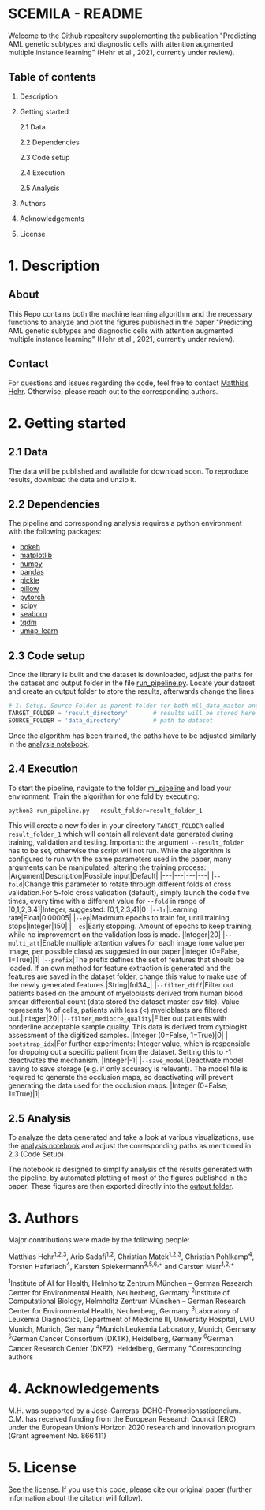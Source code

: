 # SCEMILA - README

Welcome to the Github repository supplementing the publication "Predicting AML genetic subtypes and diagnostic cells with attention augmented multiple instance learning" (Hehr et al., 2021, currently under review). 

## Table of contents
1. Description

2. Getting started

    2.1 Data

    2.2 Dependencies   
    
    2.3 Code setup
    
    2.4 Execution

    2.5 Analysis

3. Authors
4. Acknowledgements
5. License


# 1. Description
## About
This Repo contains both the machine learning algorithm and the necessary functions to analyze and plot the figures published in the paper "Predicting AML genetic subtypes and diagnostic cells with attention augmented multiple instance learning" (Hehr et al., 2021, currently under review).

## Contact
For questions and issues regarding the code, feel free to contact [Matthias Hehr](https://www.linkedin.com/in/matthias-hehr/). Otherwise, please reach out to the corresponding authors.  

# 2. Getting started

## 2.1 Data
The data will be published and available for download soon. To reproduce results, download the data and unzip it.

## 2.2 Dependencies
The pipeline and corresponding analysis requires a python environment with the following packages: 

- [bokeh](https://docs.bokeh.org/en/latest/index.html)
- [matplotlib](https://matplotlib.org/)
- [numpy](https://numpy.org/)
- [pandas](https://pandas.pydata.org/)
- [pickle](https://docs.python.org/3/library/pickle.html)
- [pillow](https://pillow.readthedocs.io/en/stable/index.html)
- [pytorch](https://pytorch.org/)
- [scipy](https://www.scipy.org/)
- [seaborn](https://seaborn.pydata.org/)
- [tqdm](https://tqdm.github.io/)
- [umap-learn](https://umap-learn.readthedocs.io/en/latest/index.html)

## 2.3 Code setup
Once the library is built and the dataset is downloaded, adjust the paths for the dataset and output folder in the file [run_pipeline.py](ml_pipeline/run_pipeline.py). 
Locate your dataset and create an output folder to store the results, afterwards change the lines 

```python
# 1: Setup. Source Folder is parent folder for both mll_data_master and the /data folder
TARGET_FOLDER = 'result_directory'       # results will be stored here
SOURCE_FOLDER = 'data_directory'         # path to dataset
```  
Once the algorithm has been trained, the paths have to be adjusted similarly in the [analysis notebook](analysis/analysis_notebook.ipynb).

## 2.4 Execution
To start the pipeline, navigate to the folder [ml_pipeline](ml_pipeline) and load your environment. Train the algorithm for one fold by executing:

```
python3 run_pipeline.py --result_folder=result_folder_1
```
This will create a new folder in your directory `TARGET_FOLDER` called `result_folder_1` which will contain all relevant data generated during training, validation and testing. Important: the argument `--result_folder` has to be set, otherwise the script will not run. While the algorithm is configured to run with the same parameters used in the paper, many arguments can be manipulated, altering the training process:
|Argument|Description|Possible input|Default|
|---|---|---|---|
|`--fold`|Change this parameter to rotate through different folds of cross validation.For 5-fold cross validation (default), simply launch the code five times, every time with a different value for `--fold` in range of [0,1,2,3,4]|Integer, suggested: [0,1,2,3,4]|0|
|`--lr`|Learning rate|Float|0.00005|
|`--ep`|Maximum epochs to train for, until training stops|Integer|150|
|`--es`|Early stopping. Amount of epochs to keep training, while no improvement on the validation loss is made. |Integer|20|
|`--multi_att`|Enable multiple attention values for each image (one value per image, per possible class) as suggested in our paper.|Integer (0=False, 1=True)|1|
|`--prefix`|The prefix defines the set of features that should be loaded. If an own method for feature extraction is generated and the features are saved in the dataset folder, change this value to make use of the newly generated features.|String|fnl34_|
|`--filter_diff`|Filter out patients based on the amount of myeloblasts derived from human blood smear differential count (data stored the dataset master csv file). Value represents % of cells, patients with less (<) myeloblasts are filtered out.|Integer|20|
|`--filter_mediocre_quality`|Filter out patients with borderline acceptable sample quality. This data is derived from cytologist assessment of the digitized samples. |Integer (0=False, 1=True)|0|
|`--bootstrap_idx`|For further experiments: Integer value, which is responsible for dropping out a specific patient from the dataset. Setting this to -1 deactivates the mechanism. |Integer|-1|
|`--save_model`|Deactivate model saving to save storage (e.g. if only accuracy is relevant). The model file is required to generate the occlusion maps, so deactivating will prevent generating the data used for the occlusion maps. |Integer (0=False, 1=True)|1|

## 2.5 Analysis
To analyze the data generated and take a look at various visualizations, use the [analysis notebook](analysis/analysis_notebook.ipynb) and adjust the corresponding paths as mentioned in 2.3 (Code Setup).

The notebook is designed to simplify analysis of the results generated with the pipeline, by automated plotting of most of the figures published in the paper. These figures are then exported directly into the [output folder](analysis/output).

# 3. Authors
Major contributions were made by the following people:

Matthias Hehr<sup>1,2,3</sup>, Ario Sadafi<sup>1,2</sup>, Christian Matek<sup>1,2,3</sup>, Christian Pohlkamp<sup>4</sup>, Torsten Haferlach<sup>4</sup>, Karsten Spiekermann<sup>3,5,6,+</sup> and Carsten Marr<sup>1,2,+</sup>

<sup>1</sup>Institute of AI for Health, Helmholtz Zentrum München – German Research Center for Environmental Health, Neuherberg, Germany
<sup>2</sup>Institute of Computational Biology, Helmholtz Zentrum München – German Research Center for Environmental Health, Neuherberg, Germany
<sup>3</sup>Laboratory of Leukemia Diagnostics, Department of Medicine III, University Hospital, LMU Munich, Munich, Germany
<sup>4</sup>Munich Leukemia Laboratory, Munich, Germany
<sup>5</sup>German Cancer Consortium (DKTK), Heidelberg, Germany
<sup>6</sup>German Cancer Research Center (DKFZ), Heidelberg, Germany
<sup>+</sup>Corresponding authors



# 4. Acknowledgements
M.H. was supported by a José-Carreras-DGHO-Promotionsstipendium. C.M. has received funding from the European Research Council (ERC) under the European Union’s Horizon 2020 research and innovation program (Grant agreement No. 866411)

# 5. License
[See the license](LICENSE). If you use this code, please cite our original paper (further information about the citation will follow).
